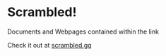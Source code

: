 # Scrambled!
Documents and Webpages contained within the link

Check it out at [scrambled.gq](https://scrambled.gq)

